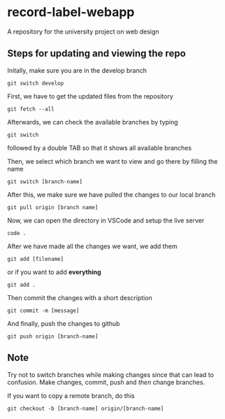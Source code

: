 # record-label-webapp
A repository for the university project on web design

Steps for updating and viewing the repo
---
Initally, make sure you are in the develop branch

`git switch develop`

First, we have to get the updated files from the repository

`git fetch --all`

Afterwards, we can check the available branches by typing

`git switch `

followed by a double TAB so that it shows all available branches

Then, we select which branch we want to view and go there by filling the name

`git switch [branch-name]`

After this, we make sure we have pulled the changes to our local branch

`git pull origin [branch name]`

Now, we can open the directory in VSCode and setup the live server

`code .`

After we have made all the changes we want, we add them

`git add [filename]`

or if you want to add **everything**

`git add . `

Then commit the changes with a short description

`git commit -m [message]`

And finally, push the changes to github

`git push origin [branch-name]` 


Note
---
Try not to switch branches while making changes since that can lead to confusion. Make changes, commit, push and _then_ change branches.

If you want to copy a remote branch, do this

`git checkout -b [branch-name] origin/[branch-name]`
